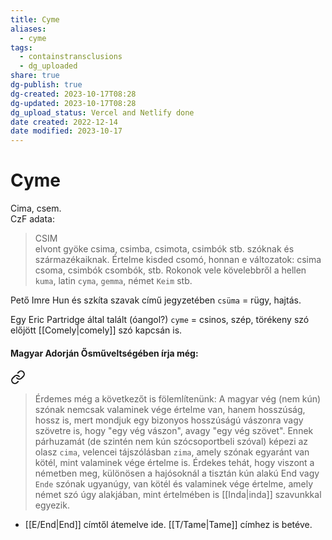 ```yaml
---
title: Cyme
aliases:
  - cyme
tags:
  - containstransclusions
  - dg_uploaded
share: true
dg-publish: true
dg-created: 2023-10-17T08:28
dg-updated: 2023-10-17T08:28
dg_upload_status: Vercel and Netlify done
date created: 2022-12-14
date modified: 2023-10-17
---
```


# Cyme

Cima, csem.  
CzF adata:  
> CSIM  
> elvont gyöke csima, csimba, csimota, csimbók stb. szóknak és származékaiknak. Értelme kisded csomó, honnan e változatok: csima csoma, csimbók csombók, stb. Rokonok vele kövelebbről a hellen `kuma`, latin `cyma`, `gemma`, német `Keim` stb.  

Pető Imre Hun és szkíta szavak című jegyzetében `csüma` = rügy, hajtás.  

Egy Eric Partridge által talált (óangol?) `cyme` = csinos, szép, törékeny szó előjött [[Comely\|comely]] szó kapcsán is.  

#### Magyar Adorján Ősműveltségében írja még:  


<div class="transclusion internal-embed is-loaded"><a class="markdown-embed-link" href="/e/end/#jq8z8x" aria-label="Open link"><svg xmlns="http://www.w3.org/2000/svg" width="24" height="24" viewBox="0 0 24 24" fill="none" stroke="currentColor" stroke-width="2" stroke-linecap="round" stroke-linejoin="round" class="svg-icon lucide-link"><path d="M10 13a5 5 0 0 0 7.54.54l3-3a5 5 0 0 0-7.07-7.07l-1.72 1.71"></path><path d="M14 11a5 5 0 0 0-7.54-.54l-3 3a5 5 0 0 0 7.07 7.07l1.71-1.71"></path></svg></a><div class="markdown-embed">



> Érdemes még a következőt is fölemlítenünk: A magyar vég (nem kún) szónak nemcsak valaminek vége értelme van, hanem hosszúság, hossz is, mert mondjuk egy bizonyos hosszúságú vászonra vagy szövetre is, hogy "egy vég vászon", avagy "egy vég szövet". Ennek párhuzamát (de szintén nem kún szócsoportbeli szóval) képezi az olasz `cima`, velencei tájszólásban `zima`, amely szónak egyaránt van kötél, mint valaminek vége értelme is. Érdekes tehát, hogy viszont a németben meg, különösen a hajósoknál a tisztán kún alakú End vagy `Ende` szónak ugyanúgy, van kötél és valaminek vége értelme, amely német szó úgy alakjában, mint értelmében is [[Inda\|inda]] szavunkkal egyezik.  


</div></div>

- [[E/End\|End]] címtől átemelve ide. [[T/Tame\|Tame]] címhez is betéve.  